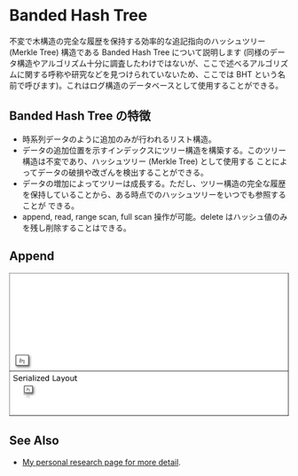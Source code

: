 # Banded Hash Tree
<!-- 多層 multi-layer, multi-tier -->

不変で木構造の完全な履歴を保持する効率的な追記指向のハッシュツリー (Merkle Tree) 構造である Banded Hash Tree について説明します (同様のデータ構造やアルゴリズム十分に調査したわけではないが、ここで述べるアルゴリズムに関する呼称や研究などを見つけられていないため、ここでは BHT という名前で呼びます)。これはログ構造のデータベースとして使用することができる。

## Banded Hash Tree の特徴

* 時系列データのように追加のみが行われるリスト構造。
* データの追加位置を示すインデックスにツリー構造を構築する。このツリー構造は不変であり、ハッシュツリー (Merkle Tree) として使用する
  ことによってデータの破損や改ざんを検出することができる。
* データの増加によってツリーは成長する。ただし、ツリー構造の完全な履歴を保持していることから、ある時点でのハッシュツリーをいつでも参照することが
  できる。
* append, read, range scan, full scan 操作が可能。delete はハッシュ値のみを残し削除することはできる。

## Append

![append operations from 1 to 16 on the Banded Hash Tree](docs/bht.gif)

## See Also

* [My personal research page for more detail](https://hazm.at/mox/algorithm/structural-algorithm/banded-hash-tree/index.html).
